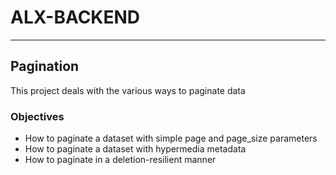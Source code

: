 # ALX-BACKEND
---

## Pagination

This project deals with the various ways to paginate data

### Objectives
- How to paginate a dataset with simple page and page_size parameters
- How to paginate a dataset with hypermedia metadata
- How to paginate in a deletion-resilient manner
